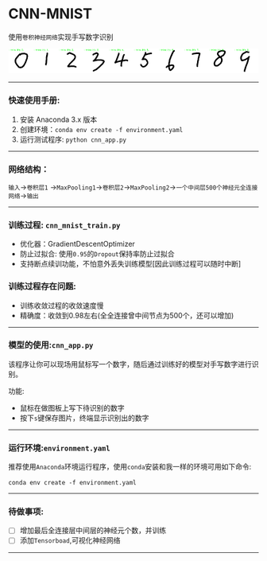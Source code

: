 # CNN-MNIST
使用`卷积神经网络`实现手写数字识别

<img src="./src/pic/0.png" width="10%"><img src="./src/pic/1.png" width="10%"><img src="./src/pic/2.png" width="10%"><img src="./src/pic/3.png" width="10%"><img src="./src/pic/4.png" width="10%"><img src="./src/pic/5.png" width="10%"><img src="./src/pic/6.png" width="10%"><img src="./src/pic/7.png" width="10%"><img src="./src/pic/8.png" width="10%"><img src="./src/pic/9.png" width="10%">

---

### 快速使用手册:

1. 安装 Anaconda 3.x 版本
2. 创建环境：`conda env create -f environment.yaml`
3. 运行测试程序: `python cnn_app.py`

---

### 网络结构：

`输入`->`卷积层1` ->`MaxPooling1`->`卷积层2`->`MaxPooling2`->`一个中间层500个神经元全连接网络`->`输出`

---

### 训练过程: `cnn_mnist_train.py`

- 优化器：GradientDescentOptimizer
- 防止过拟合: 使用`0.95`的`Dropout`保持率防止过拟合
- 支持断点续训功能，不怕意外丢失训练模型[因此训练过程可以随时中断]

### 训练过程存在问题:

- 训练收敛过程的收敛速度慢
- 精确度：收敛到0.98左右(全全连接曾中间节点为500个，还可以增加)

---

### 模型的使用:`cnn_app.py`

该程序让你可以现场用鼠标写一个数字，随后通过训练好的模型对手写数字进行识别。

功能:

- 鼠标在做图板上写下待识别的数字
- 按下`s`键保存图片，终端显示识别出的数字

---

### 运行环境:`environment.yaml`

推荐使用`Anaconda`环境运行程序，使用`conda`安装和我一样的环境可用如下命令:

```
conda env create -f environment.yaml
```

---

### 待做事项:

- [ ] 增加最后全连接层中间层的神经元个数，并训练
- [ ] 添加`Tensorboad`,可视化神经网络

---